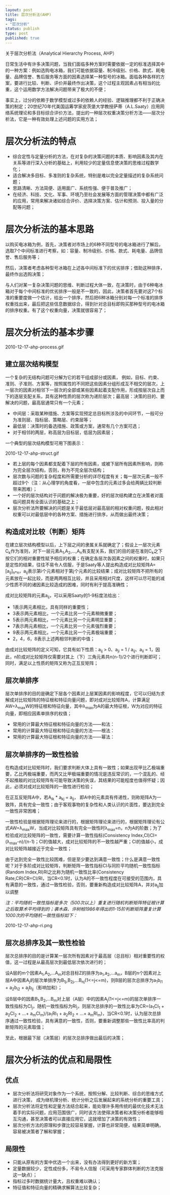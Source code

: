 ```yaml
--- 
layout: post
title: 层次分析法(AHP)
tags: 
- "层次分析"
status: publish
type: post
published: true
---
```

关于层次分析法（Analytical Hierarchy Process, AHP）

日常生活中有许多决策问题，当我们面临多种方案时需要依据一定的标准选择其中的一种方案：例如选购电冰箱，我们可能依据容量、制冷级别、价格、款式、耗电量、品牌信誉、售后服务等方面的因素选择某一种型号的冰箱。面临各种各样的方案，要进行比较、判断、评价并最终作出决策，这个过程主观因素占有相当的比重，这个运用数学方法解决问题带来了极大的不便；

事实上，过分的依赖于数学模型或过多的依赖人的经验、逻辑推理都不利于正确决策的制定；20世纪70年代美国运筹学家皮茨堡大学教授萨蒂（A.L.Saaty）应用网络系统理论和多目标综合评价方法，提出的一种层次权重决策分析方法——层次分析法，它是一种有效处理上述问题的实用方法；

# 层次分析法的特点

+ 综合定性与定量分析的方法，在对复杂的决策问题的本质、影响因素及其内在关系等进行深入分析的基础上，利用较少的定量信息使决策的思维过程数学化； 
+ 适合解决多目标、多准则的复杂系统，特别是难以完全定量描述的复杂系统问题； 
+ 思路清晰、方法简便、适用面广、系统性强、便于普及推广； 
+ 在经济、科技、文化、军事、环境乃至社会发展等方面的管理决策中都有广泛的应用，常用来解决诸如综合评价、选择决策方案、估计和预测、投入量的分配等问题； 

# 层次分析法的基本思路


以购买电冰箱为例，首先，决策者对市场上的6种不同型号的电冰箱进行了解后，选取7个中间标准进行考察，如：容量、制冷级别、价格、款式、耗电量、品牌信誉、售后服务等； 

然后，决策者考虑各种型号冰箱在上述各中间标准下的优劣排序；借助这种排序，最终作出选购决策； 

与人们对某一复杂决策问题的思维、判断过程大体一致，在决策时，由于6种电冰箱对于每个中间标准的优劣排序一般是不一致的，因此，决策者首先要对这7个标准的重要度做一个估计，给出一个排序，然后把6种冰箱分别对每一个标准的排序权重找出来，最后把这些信息数据综合，得到针对总目标即购买那种型号的电冰箱的排序权重。有了这个权重向量，决策就很容易了； 

# 层次分析法的基本步骤

2010-12-17-ahp-process.gif

## 建立层次结构模型 

一个复杂的无结构问题可分解为它的若干组成部分或因素， 例如，目标、约束、准则、子准则、方案等，按照属性的不同把这些因素分组形成互不相交的层次，上一层次的因素对相邻下一层次的全部或某些因素起着支配作用，形成按层次自上而下的逐层支配关系，具有这种性质的层次称为递阶层次；最高层：决策的目的、要解决的问题，最高层通常只有一个元素；

+ 中间层：采取某种措施、方案等实现预定总目标所涉及的中间环节，一般可分为准则层、指标层、策略层、约束层等； 
+ 最低层：决策时的备选措施、政策或方案，通常有几个方案可选； 
+ 对于相邻的两层，称高层为目标层，低层为因素层；

一个典型的层次结构模型可用下图表示： 

2010-12-17-ahp-struct.gif

+ 若上层的每个因素都支配着下层的所有因素，或被下层所有因素所影响，则称为完全层次结构，否则，称为不完全层次结构；
+ 层次数与问题的复杂程度和所需要分析的详尽程度有关；每一层次元素一般不超过9个（注：从心理学的角度看，一层中包含的元素过多会给两辆比较判断带来困难）；
+ 一个好的层次结构对于问题的解决极为重要，好的层次结构建立在决策者对面临问题具有全面认识的基础之上；
+ 层次分析法所要解决的问题是关于最低层对最高层的相对权重问题，按此相对权重可以对最低层中的各种方案、措施进行排序，从而做出最终决策；

## 构造成对比较（判断）矩阵 

在建立层次结构模型以后，上下层之间的隶属关系就确定了；假设上一层次元素C<sub>k</sub>作为准则，对下一层元素A<sub>1</sub>,A<sub>2</sub>,...,A<sub>n</sub>有支配关系，我们的目的是在准则C<sub>k</sub>之下按它们的相对重要性赋予相应的权重；在确定各层次各因素之间的权重时，如果只是定性的结果，往往不易令人信服，于是Saaty等人提出构造成对比较矩阵A=[a<sub>ij</sub>]<sub>n*n</sub>，a<sub>ij</sub>表示第i个元素相对于第j个元素的比较结果；成对比较矩阵不把所有的元素放在一起比较，而是两两相互比较，并且采用相对尺度，这样可以尽可能的减少性质不同的诸因素比较造成的困难，同时有利于提高准确性；

成对比较矩阵的元素a<sub>ij</sub>，可以采用Saaty的1-9标度法给出：

+ 1表示两元素相比，具有同样的重要性；
+ 3表示两元素相比，一个元素比另一个元素稍微重要；
+ 5表示两元素相比，一个元素比另一个元素明显重要；
+ 7表示两元素相比，一个元素比另一个元素强烈重要；
+ 9表示两元素相比，一个元素比另一个元素极端重要；
+ 2，4，6，8表示上述两相邻判断的中值；

由成对比较矩阵的定义可知，它具有如下性质：a<sub>ij</sub> > 0、a<sub>ji</sub> = 1 / a<sub>ij</sub>、a<sub>ii</sub> = 1，因此，n阶成对比较矩阵仅需要对其上（下）三角元素共n(n-1)/2个进行判断即可；同时，满足以上性质的矩阵又称为正互反矩阵；

## 层次单排序

层次单排序的目的是确定下层各个因素对上层某因素的影响程度，它可以归结为求解成对比较矩阵的特征根和特征向量问题，即对成对比较矩阵A，计算满足AW=λ<sub>max</sub>W的特征根和特征向量，其中λ<sub>max</sub>为A的最大特征根，W为对应的特征向量，即相应因素单排序的权值；

+ 常用的计算最大特征根和特征向量的方法——和法：
+ 常用的计算最大特征根和特征向量的方法——根法：
+ 常用的计算最大特征根和特征向量的方法——幂法：

## 层次单排序的一致性检验

在构造成对比较矩阵时，我们要求判断大体上具有一致性；如果出现甲比乙极端重要，乙比丙极端重要，而丙又比甲极端重要的情况是违反常识的，一个混乱的、经不起推敲的对比较矩阵有可能导致决策的失误，其结果的可能程度也值得怀疑；因此，必须对成对比较矩阵的一致性进行检验；

在正互反矩阵A中，若A<sub>ik</sub> * a<sub>kj</sub> = a<sub>ij</sub>， 即A中的元素具有传递性，则称矩阵A为一致阵，具有完全一致性；由于客观事物的复杂性和人类认识的片面性，要达到完全一致性非常困难；

一致性检验是根据矩阵理论来进行的，根据矩阵理论来进行的，根据矩阵理论有公式AW=λ<sub>max</sub>W，当成对比较矩阵具有完全一致性时λ<sub>max</sub>=n，n为A的阶数；为了检验成对比较矩阵的一致性，需要计算一致性指标(Consistency Index,CI)CI=(λ<sub>max</sub>-n)/(n-1)；CI的值越大，成对比较矩阵的不一致性越严重；CI的值越小，成对比较矩阵越接近于完全一致性；

由于达到完全一致性比较困难，但是至少要达到满意一致性；什么是满意一致性呢？对于多阶成对比较矩阵，判断矩阵一致性指标CI与同阶平均随机一致性指标(Random Index,RI)RI之比称为随机一致性比率(Consistency Rate,CR)CR=CI/RI，当CR<0.1时，认为A的不一致性程度在可接受的范围内，具有满意的一致性，通过一致性检验，否则，要重新构造成对比较矩阵A，并对a<sub>ij</sub>加以调整

<i>注：平均随机一致性指标是多次（500次以上）重复进行随机判断矩阵特征根计算之后取算术平均得到的；袭木森、许树柏1986年得出的1-15阶判断矩阵重复计算1000次的平均随机一致性指标如下： </i>

2010-12-17-ahp-ri.png

## 层次总排序及其一致性检验 

层次总排序的目的是计算某一层次所有因素对于最高层（总目标）相对重要性的权值，这一过程是从最高层次到最低层次依次进行的；

设A层的m个因素A<sub>1</sub>,A<sub>2</sub>,...A<sub>m</sub>对总目标Z的排序为a<sub>1</sub>,a<sub>2</sub>,...a<sub>m</sub>，B层的n个因素对上层A中因素A<sub>j</sub>的层次单排序为B<sub>1j</sub>,B<sub>2j</sub>,...B<sub>nj</sub>(1<=j<=m)，则B层的层次总排序为a<sub>1</sub>b<sub>i1</sub> + a<sub>2</sub>b<sub>i2</sub> + a<sub>j</sub>b<sub>ij</sub>（影响加和）；

设B层中的因素B<sub>1</sub>,B<sub>2</sub>,...B<sub>m</sub>对上层（A层）中的因素A<sub>j</sub>(1<=j<=m)的层次单排序一致性指标为CI<sub>j</sub>，随机一致性指标为RI<sub>j</sub>，则层次总排序的一致性比率为CR=(a<sub>1</sub>CI<sub>1</sub> + a<sub>2</sub>CI<sub>2</sub> + ...+ a<sub>m</sub>CI<sub>m</sub>)/(a<sub>1</sub>RI<sub>1</sub> + a<sub>2</sub>RI<sub>2</sub> + ...+ a<sub>m</sub>RI<sub>m</sub>)，当CR<0.1时，认为层次总排序通过一致性检验，具有满意的一致性，否则，要重新调整那些一致性比率高的判断矩阵的元素取值；

至此，根据最下层（决策层）的层次总排序做出最后的决策；

# 层次分析法的优点和局限性

## 优点

+ 层次分析法将研究对象作为一个系统，按照分解、比较判断、综合的思维方式进行决策， 成为继机理分析、统计分析之后发展起来的系统分析的重要工具；
+ 层次分析法将定性和定量方法结合起来，能处理许多用传统的最优化技术无法着手的实际问题，应用范围很广，同时该方法使得决策者和决策分析者能够相互沟通，甚至决策者可以直接应用它，这就增加了决策的有效性；
+ 层次分析方法的原理和步骤比较容易掌握，计算也非常简便，结果简单明确，容易被决策者了解和掌握；

## 局限性

+ 只能从原有的方案中优选一个出来，没有办法得到更好的新方案；
+ 定量数据较少，定性成份多，不易令人信服（可采用专家群体判断的方法克服这一缺点）；
+ 指标过多时数据统计量大，且权重难以确认；
+ 特征值和特征向量的精确求解算法比较复杂；
